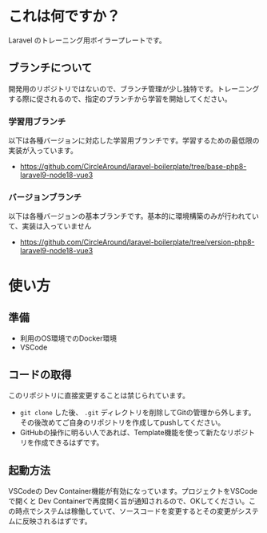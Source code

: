 # これは何ですか？

Laravel のトレーニング用ボイラープレートです。

## ブランチについて
開発用のリポジトリではないので、ブランチ管理が少し独特です。トレーニングする際に促されるので、指定のブランチから学習を開始してください。

### 学習用ブランチ

以下は各種バージョンに対応した学習用ブランチです。学習するための最低限の実装が入っています。

- https://github.com/CircleAround/laravel-boilerplate/tree/base-php8-laravel9-node18-vue3

### バージョンブランチ

以下は各種バージョンの基本ブランチです。基本的に環境構築のみが行われていて、実装は入っていません

- https://github.com/CircleAround/laravel-boilerplate/tree/version-php8-laravel9-node18-vue3

# 使い方

## 準備
- 利用のOS環境でのDocker環境
- VSCode

## コードの取得

このリポジトリに直接変更することは禁じられています。

- `git clone` した後、 `.git` ディレクトリを削除してGitの管理から外します。その後改めてご自身のリポジトリを作成してpushしてください。
- GitHubの操作に明るい人であれば、Template機能を使って新たなリポジトリを作成できるはずです。

## 起動方法
VSCodeの Dev Container機能が有効になっています。プロジェクトをVSCodeで開くと Dev Containerで再度開く旨が通知されるので、OKしてください。この時点でシステムは稼働していて、ソースコードを変更するとその変更がシステムに反映されるはずです。
